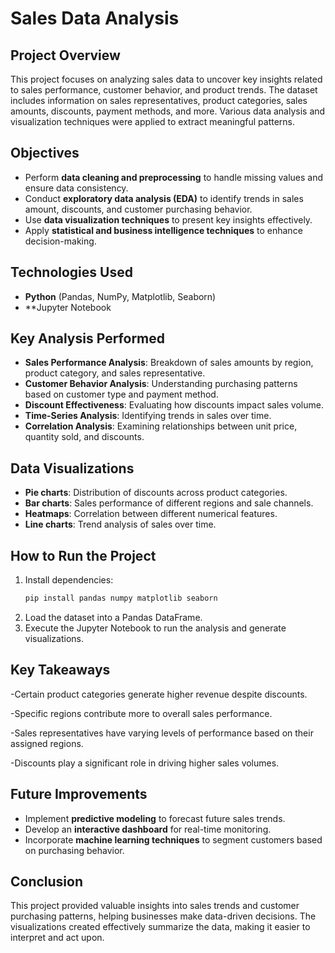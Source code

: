 
# Sales Data Analysis

## Project Overview
This project focuses on analyzing sales data to uncover key insights related to sales performance, customer behavior, and product trends. The dataset includes information on sales representatives, product categories, sales amounts, discounts, payment methods, and more. Various data analysis and visualization techniques were applied to extract meaningful patterns.

## Objectives
- Perform **data cleaning and preprocessing** to handle missing values and ensure data consistency.
- Conduct **exploratory data analysis (EDA)** to identify trends in sales amount, discounts, and customer purchasing behavior.
- Use **data visualization techniques** to present key insights effectively.
- Apply **statistical and business intelligence techniques** to enhance decision-making.

## Technologies Used
- **Python** (Pandas, NumPy, Matplotlib, Seaborn)
- **Jupyter Notebook

## Key Analysis Performed
- **Sales Performance Analysis**: Breakdown of sales amounts by region, product category, and sales representative.
- **Customer Behavior Analysis**: Understanding purchasing patterns based on customer type and payment method.
- **Discount Effectiveness**: Evaluating how discounts impact sales volume.
- **Time-Series Analysis**: Identifying trends in sales over time.
- **Correlation Analysis**: Examining relationships between unit price, quantity sold, and discounts.

## Data Visualizations
- **Pie charts**: Distribution of discounts across product categories.
- **Bar charts**: Sales performance of different regions and sale channels.
- **Heatmaps**: Correlation between different numerical features.
- **Line charts**: Trend analysis of sales over time.

## How to Run the Project
1. Install dependencies:
   ```bash
   pip install pandas numpy matplotlib seaborn
   ```
2. Load the dataset into a Pandas DataFrame.
3. Execute the Jupyter Notebook to run the analysis and generate visualizations.

## Key Takeaways
-Certain product categories generate higher revenue despite discounts.

-Specific regions contribute more to overall sales performance.

-Sales representatives have varying levels of performance based on their assigned regions.

-Discounts play a significant role in driving higher sales volumes.



## Future Improvements
- Implement **predictive modeling** to forecast future sales trends.
- Develop an **interactive dashboard** for real-time monitoring.
- Incorporate **machine learning techniques** to segment customers based on purchasing behavior.

## Conclusion
This project provided valuable insights into sales trends and customer purchasing patterns, helping businesses make data-driven decisions. The visualizations created effectively summarize the data, making it easier to interpret and act upon.





